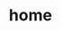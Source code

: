 ---
title: home
layout: home
hero:
  name: CodeBuff
  text: Coding assistant for Front-end Developer
  tagline: |
   Workbench🚀, Cheatsheets, Notes.
   Reduce brain burden.
  image:
    src: /brain.png
    alt: CodeBuff
  actions:
    - theme: brand
      text: Workbench
      link: /workbench
    - theme: alt
      text: Notes
      link: /notes/
    - theme: alt
      text: Install
      link: /install
---
